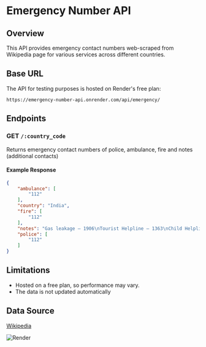 # Emergency Number API
## Overview
This API provides emergency contact numbers web-scraped from Wikipedia page for various services across different countries.
 
## Base URL
The API for testing purposes is hosted on Render's free plan:
```
https://emergency-number-api.onrender.com/api/emergency/
```

## Endpoints
### GET `/:country_code`
Returns emergency contact numbers of police, ambulance, fire and notes (additional contacts)

#### Example Response
```json
{
    "ambulance": [
        "112"
    ],
    "country": "India",
    "fire": [
        "112"
    ],
    "notes": "Gas leakage – 1906\nTourist Helpline – 1363\nChild Helpline – 1098\nDisaster management – 104\nWomen Helpline – 181\nPolice – 100\nAmbulance – 108\nFire brigade – 101",
    "police": [
        "112"
    ]
}
```

## Limitations
- Hosted on a free plan, so performance may vary.
- The data is not updated automatically

## Data Source
[Wikipedia](https://en.wikipedia.org/wiki/List_of_emergency_telephone_numbers)

![Render](https://img.shields.io/badge/Render-%46E3B7.svg?style=for-the-badge&logo=render&logoColor=white)
